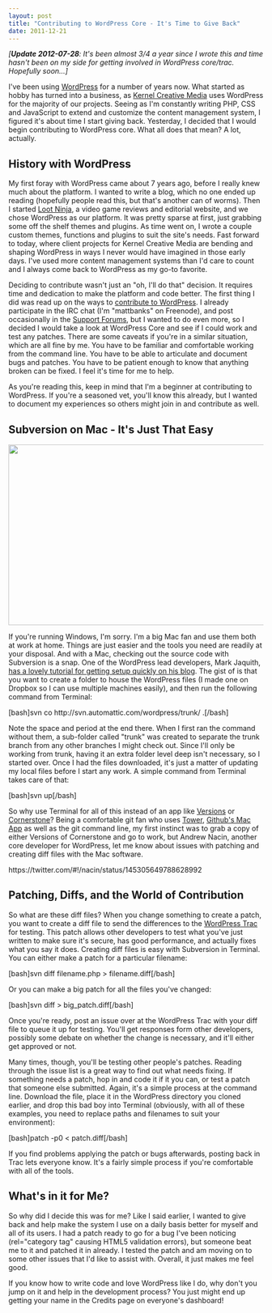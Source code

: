 ```yaml
---
layout: post
title: "Contributing to WordPress Core - It's Time to Give Back"
date: 2011-12-21
---
```


<p><em>[<strong>Update 2012-07-28</strong>: It's been almost 3/4 a year since I wrote this and time hasn't been on my side for getting involved in WordPress core/trac. Hopefully soon...]</em></p>
<p>I've been using <a href="http://www.wordpress.org">WordPress</a> for a number of years now. What started as hobby has turned into a business, as <a href="http://www.kernelcreativemedia.com">Kernel Creative Media</a> uses WordPress for the majority of our projects. Seeing as I'm constantly writing PHP, CSS and JavaScript to extend and customize the content management system, I figured it's about time I start giving back. Yesterday, I decided that I would begin contributing to WordPress core. What all does that mean? A lot, actually.<br />
<!--more--></p>
<h2>History with WordPress</h2>
<p>My first foray with WordPress came about 7 years ago, before I really knew much about the platform. I wanted to write a blog, which no one ended up reading (hopefully people read this, but that's another can of worms). Then I started <a href="http://www.loot-ninja.com">Loot Ninja</a>, a video game reviews and editorial website, and we chose WordPress as our platform. It was pretty sparse at first, just grabbing some off the shelf themes and plugins. As time went on, I wrote a couple custom themes, functions and plugins to suit the site's needs. Fast forward to today, where client projects for Kernel Creative Media are bending and shaping WordPress in ways I never would have imagined in those early days. I've used more content management systems than I'd care to count and I always come back to WordPress as my go-to favorite.</p>
<p>Deciding to contribute wasn't just an "oh, I'll do that" decision. It requires time and dedication to make the platform and code better. The first thing I did was read up on the ways to <a href="http://codex.wordpress.org/Contributing_to_WordPress">contribute to WordPress</a>. I already participate in the IRC chat (I'm "mattbanks" on Freenode), and post occasionally in the <a href="http://www.wordpress.org/support">Support Forums</a>, but I wanted to do even more, so I decided I would take a look at WordPress Core and see if I could work and test any patches. There are some caveats if you're in a similar situation, which are all fine by me. You have to be familiar and comfortable working from the command line. You have to be able to articulate and document bugs and patches. You have to be patient enough to know that anything broken can be fixed. I feel it's time for me to help.</p>
<p>As you're reading this, keep in mind that I'm a beginner at contributing to WordPress. If you're a seasoned vet, you'll know this already, but I wanted to document my experiences so others might join in and contribute as well.</p>
<h2>Subversion on Mac - It's Just That Easy</h2>
<p><img class="alignnone size-medium wp-image-1993" title="Mac Terminal Subversion screenshot" alt="" src="{{ site.baseurl }}/assets/img/posts/Mac-Terminal-Subversion-screenshot-565x357.png" width="565" height="357" /></p>
<p>If you're running Windows, I'm sorry. I'm a big Mac fan and use them both at work at home. Things are just easier and the tools you need are readily at your disposal. And with a Mac, checking out the source code with Subversion is a snap. One of the WordPress lead developers, Mark Jaquith, <a href="http://markjaquith.wordpress.com/2005/11/02/my-wordpress-toolbox/">has a lovely tutorial for getting setup quickly on his blog</a>. The gist of is that you want to create a folder to house the WordPress files (I made one on Dropbox so I can use multiple machines easily), and then run the following command from Terminal:</p>
<p>[bash]svn co http://svn.automattic.com/wordpress/trunk/ .[/bash]</p>
<p>Note the space and period at the end there. When I first ran the command without them, a sub-folder called "trunk" was created to separate the trunk branch from any other branches I might check out. Since I'll only be working from trunk, having it an extra folder level deep isn't necessary, so I started over. Once I had the files downloaded, it's just a matter of updating my local files before I start any work. A simple command from Terminal takes care of that:</p>
<p>[bash]svn up[/bash]</p>
<p>So why use Terminal for all of this instead of an app like <a href="http://versionsapp.com/">Versions</a> or <a href="http://www.zennaware.com/cornerstone/index.php">Cornerstone</a>? Being a comfortable git fan who uses <a href="http://www.git-tower.com/">Tower</a>, <a href="http://mac.github.com/">Github's Mac App</a> as well as the git command line, my first instinct was to grab a copy of either Versions of Cornerstone and go to work, but Andrew Nacin, another core developer for WordPress, let me know about issues with patching and creating diff files with the Mac software.</p>
<p>https://twitter.com/#!/nacin/status/145305649788628992</p>
<h2>Patching, Diffs, and the World of Contribution</h2>
<p>So what are these diff files? When you change something to create a patch, you want to create a diff file to send the differences to the <a href="http://trac.wordpress.org/">WordPress Trac</a> for testing. This patch allows other developers to test what you've just written to make sure it's secure, has good performance, and actually fixes what you say it does. Creating diff files is easy with Subversion in Terminal. You can either make a patch for a particular filename:</p>
<p>[bash]svn diff filename.php &gt; filename.diff[/bash]</p>
<p>Or you can make a big patch for all the files you've changed:</p>
<p>[bash]svn diff &gt; big_patch.diff[/bash]</p>
<p>Once you're ready, post an issue over at the WordPress Trac with your diff file to queue it up for testing. You'll get responses form other developers, possibly some debate on whether the change is necessary, and it'll either get approved or not.</p>
<p>Many times, though, you'll be testing other people's patches. Reading through the issue list is a great way to find out what needs fixing. If something needs a patch, hop in and code it if it you can, or test a patch that someone else submitted. Again, it's a simple process at the command line. Download the file, place it in the WordPress directory you cloned earlier, and drop this bad boy into Terminal (obviously, with all of these examples, you need to replace paths and filenames to suit your environment):</p>
<p>[bash]patch -p0 &lt; patch.diff[/bash]</p>
<p>If you find problems applying the patch or bugs afterwards, posting back in Trac lets everyone know. It's a fairly simple process if you're comfortable with all of the tools.</p>
<h2>What's in it for Me?</h2>
<p>So why did I decide this was for me? Like I said earlier, I wanted to give back and help make the system I use on a daily basis better for myself and all of its users. I had a patch ready to go for a bug I've been noticing (rel="category tag" causing HTML5 validation errors), but someone beat me to it and patched it in already. I tested the patch and am moving on to some other issues that I'd like to assist with. Overall, it just makes me feel good.</p>
<p>If you know how to write code and love WordPress like I do, why don't you jump on it and help in the development process? You just might end up getting your name in the Credits page on everyone's dashboard!</p>

